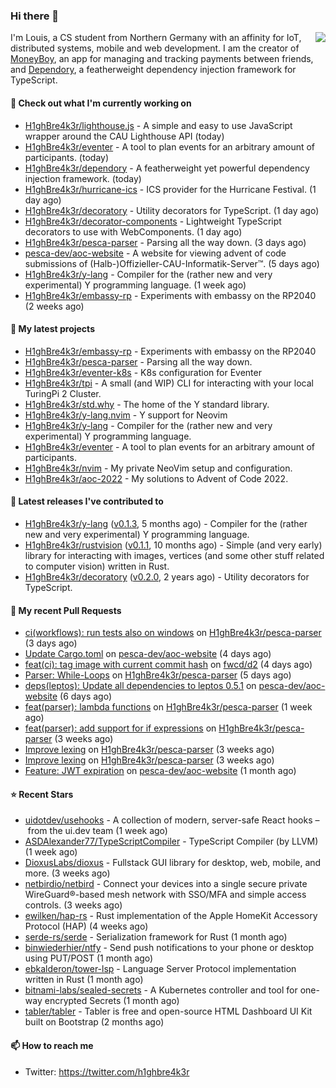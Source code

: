 ### Hi there 👋


<img align="right" src="https://github-readme-stats.vercel.app/api?username=h1ghbre4k3r">

I'm Louis, a CS student from Northern Germany with an affinity for IoT, distributed systems, mobile and web development. I am the creator of [MoneyBoy](https://github.com/pesca-dev/moneyboy-app), an app for managing and tracking payments between friends, and [Dependory](https://github.com/H1ghBre4k3r/dependory), a featherweight dependency injection framework for TypeScript.

#### 👷 Check out what I'm currently working on

- [H1ghBre4k3r/lighthouse.js](https://github.com/H1ghBre4k3r/lighthouse.js) - A simple and easy to use JavaScript wrapper around the CAU Lighthouse API (today)
- [H1ghBre4k3r/eventer](https://github.com/H1ghBre4k3r/eventer) - A tool to plan events for an arbitrary amount of participants. (today)
- [H1ghBre4k3r/dependory](https://github.com/H1ghBre4k3r/dependory) - A featherweight yet powerful dependency injection framework. (today)
- [H1ghBre4k3r/hurricane-ics](https://github.com/H1ghBre4k3r/hurricane-ics) - ICS provider for the Hurricane Festival. (1 day ago)
- [H1ghBre4k3r/decoratory](https://github.com/H1ghBre4k3r/decoratory) - Utility decorators for TypeScript. (1 day ago)
- [H1ghBre4k3r/decorator-components](https://github.com/H1ghBre4k3r/decorator-components) - Lightweight TypeScript decorators to use with WebComponents. (1 day ago)
- [H1ghBre4k3r/pesca-parser](https://github.com/H1ghBre4k3r/pesca-parser) - Parsing all the way down.  (3 days ago)
- [pesca-dev/aoc-website](https://github.com/pesca-dev/aoc-website) - A website for viewing advent of code submissions of (Halb-)Offizieller-CAU-Informatik-Server™. (5 days ago)
- [H1ghBre4k3r/y-lang](https://github.com/H1ghBre4k3r/y-lang) - Compiler for the (rather new and very experimental) Y programming language.  (1 week ago)
- [H1ghBre4k3r/embassy-rp](https://github.com/H1ghBre4k3r/embassy-rp) - Experiments with embassy on the RP2040 (2 weeks ago)

#### 🌱 My latest projects

- [H1ghBre4k3r/embassy-rp](https://github.com/H1ghBre4k3r/embassy-rp) - Experiments with embassy on the RP2040
- [H1ghBre4k3r/pesca-parser](https://github.com/H1ghBre4k3r/pesca-parser) - Parsing all the way down. 
- [H1ghBre4k3r/eventer-k8s](https://github.com/H1ghBre4k3r/eventer-k8s) - K8s configuration for Eventer
- [H1ghBre4k3r/tpi](https://github.com/H1ghBre4k3r/tpi) - A small (and WIP) CLI for interacting with your local TuringPi 2 Cluster.
- [H1ghBre4k3r/std.why](https://github.com/H1ghBre4k3r/std.why) - The home of the Y standard library.
- [H1ghBre4k3r/y-lang.nvim](https://github.com/H1ghBre4k3r/y-lang.nvim) - Y support for Neovim
- [H1ghBre4k3r/y-lang](https://github.com/H1ghBre4k3r/y-lang) - Compiler for the (rather new and very experimental) Y programming language. 
- [H1ghBre4k3r/eventer](https://github.com/H1ghBre4k3r/eventer) - A tool to plan events for an arbitrary amount of participants.
- [H1ghBre4k3r/nvim](https://github.com/H1ghBre4k3r/nvim) - My private NeoVim setup and configuration.
- [H1ghBre4k3r/aoc-2022](https://github.com/H1ghBre4k3r/aoc-2022) - My solutions to Advent of Code 2022.

#### 🔭 Latest releases I've contributed to

- [H1ghBre4k3r/y-lang](https://github.com/H1ghBre4k3r/y-lang) ([v0.1.3](https://github.com/H1ghBre4k3r/y-lang/releases/tag/v0.1.3), 5 months ago) - Compiler for the (rather new and very experimental) Y programming language. 
- [H1ghBre4k3r/rustvision](https://github.com/H1ghBre4k3r/rustvision) ([v0.1.1](https://github.com/H1ghBre4k3r/rustvision/releases/tag/v0.1.1), 10 months ago) - Simple (and very early) library for interacting with images, vertices (and some other stuff related to computer vision) written in Rust. 
- [H1ghBre4k3r/decoratory](https://github.com/H1ghBre4k3r/decoratory) ([v0.2.0](https://github.com/H1ghBre4k3r/decoratory/releases/tag/v0.2.0), 2 years ago) - Utility decorators for TypeScript.

#### 🔨 My recent Pull Requests

- [ci(workflows): run tests also on windows](https://github.com/H1ghBre4k3r/pesca-parser/pull/13) on [H1ghBre4k3r/pesca-parser](https://github.com/H1ghBre4k3r/pesca-parser) (3 days ago)
- [Update Cargo.toml](https://github.com/pesca-dev/aoc-website/pull/51) on [pesca-dev/aoc-website](https://github.com/pesca-dev/aoc-website) (4 days ago)
- [feat(ci): tag image with current commit hash](https://github.com/fwcd/d2/pull/139) on [fwcd/d2](https://github.com/fwcd/d2) (4 days ago)
- [Parser: While-Loops](https://github.com/H1ghBre4k3r/pesca-parser/pull/5) on [H1ghBre4k3r/pesca-parser](https://github.com/H1ghBre4k3r/pesca-parser) (5 days ago)
- [deps(leptos): Update all dependencies to leptos 0.5.1](https://github.com/pesca-dev/aoc-website/pull/50) on [pesca-dev/aoc-website](https://github.com/pesca-dev/aoc-website) (6 days ago)
- [feat(parser): lambda functions](https://github.com/H1ghBre4k3r/pesca-parser/pull/4) on [H1ghBre4k3r/pesca-parser](https://github.com/H1ghBre4k3r/pesca-parser) (1 week ago)
- [feat(parser): add support for if expressions](https://github.com/H1ghBre4k3r/pesca-parser/pull/3) on [H1ghBre4k3r/pesca-parser](https://github.com/H1ghBre4k3r/pesca-parser) (3 weeks ago)
- [Improve lexing](https://github.com/H1ghBre4k3r/pesca-parser/pull/2) on [H1ghBre4k3r/pesca-parser](https://github.com/H1ghBre4k3r/pesca-parser) (3 weeks ago)
- [Improve lexing](https://github.com/H1ghBre4k3r/pesca-parser/pull/1) on [H1ghBre4k3r/pesca-parser](https://github.com/H1ghBre4k3r/pesca-parser) (3 weeks ago)
- [Feature: JWT expiration](https://github.com/pesca-dev/aoc-website/pull/20) on [pesca-dev/aoc-website](https://github.com/pesca-dev/aoc-website) (1 month ago)

#### ⭐ Recent Stars

- [uidotdev/usehooks](https://github.com/uidotdev/usehooks) - A collection of modern, server-safe React hooks – from the ui.dev team (1 week ago)
- [ASDAlexander77/TypeScriptCompiler](https://github.com/ASDAlexander77/TypeScriptCompiler) - TypeScript Compiler (by LLVM) (1 week ago)
- [DioxusLabs/dioxus](https://github.com/DioxusLabs/dioxus) - Fullstack GUI library for desktop, web, mobile, and more. (3 weeks ago)
- [netbirdio/netbird](https://github.com/netbirdio/netbird) - Connect your devices into a single secure private WireGuard®-based mesh network with SSO/MFA and simple access controls. (3 weeks ago)
- [ewilken/hap-rs](https://github.com/ewilken/hap-rs) - Rust implementation of the Apple HomeKit Accessory Protocol (HAP) (4 weeks ago)
- [serde-rs/serde](https://github.com/serde-rs/serde) - Serialization framework for Rust (1 month ago)
- [binwiederhier/ntfy](https://github.com/binwiederhier/ntfy) - Send push notifications to your phone or desktop using PUT/POST (1 month ago)
- [ebkalderon/tower-lsp](https://github.com/ebkalderon/tower-lsp) - Language Server Protocol implementation written in Rust (1 month ago)
- [bitnami-labs/sealed-secrets](https://github.com/bitnami-labs/sealed-secrets) - A Kubernetes controller and tool for one-way encrypted Secrets (1 month ago)
- [tabler/tabler](https://github.com/tabler/tabler) - Tabler is free and open-source HTML Dashboard UI Kit built on Bootstrap (2 months ago)

#### 📫 How to reach me

- Twitter: https://twitter.com/h1ghbre4k3r
